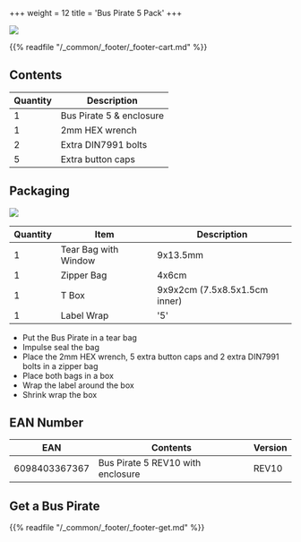 +++
weight = 12
title = 'Bus Pirate 5 Pack'
+++

![](/images/docs/manuf/bp5rev10-retail-pack.jpg)

{{% readfile "/_common/_footer/_footer-cart.md" %}}

## Contents

|Quantity|Description|
|-|-|
|1|Bus Pirate 5 & enclosure|
|1|2mm HEX wrench|
|2|Extra DIN7991 bolts|
|5|Extra button caps|

## Packaging

![](/images/docs/manuf/wrap-5.jpg)

|Quantity|Item|Description|
|-|-|-|
|1|Tear Bag with Window|9x13.5mm|
|1|Zipper Bag|4x6cm|
|1|T Box|9x9x2cm (7.5x8.5x1.5cm inner)|
|1|Label Wrap|'5'|

- Put the Bus Pirate in a tear bag
- Impulse seal the bag
- Place the 2mm HEX wrench, 5 extra button caps and 2 extra DIN7991 bolts in a zipper bag
- Place both bags in a box
- Wrap the label around the box
- Shrink wrap the box

## EAN Number

|**EAN**|**Contents**|**Version**|
|-|-|-|
|6098403367367|Bus Pirate 5 REV10 with enclosure|REV10|

## Get a Bus Pirate
 

{{% readfile "/_common/_footer/_footer-get.md" %}}
